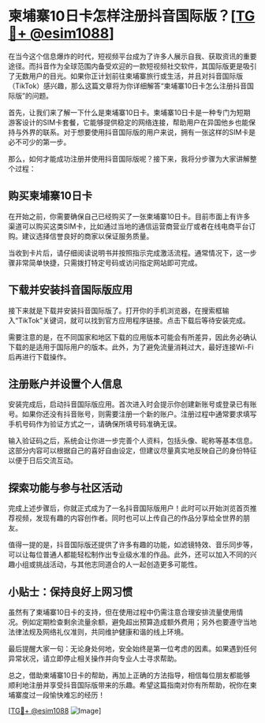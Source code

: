 # 柬埔寨10日卡怎样注册抖音国际版？[[TG💪+ @esim1088](https://t.me/s/esim1088)]

在当今这个信息爆炸的时代，短视频平台成为了许多人展示自我、获取资讯的重要途径。而抖音作为全球范围内备受欢迎的一款短视频社交软件，其国际版更是吸引了无数用户的目光。如果你正计划前往柬埔寨旅行或生活，并且对抖音国际版（TikTok）感兴趣，那么这篇文章将为你详细解答“柬埔寨10日卡怎么注册抖音国际版”的问题。

首先，让我们来了解一下什么是柬埔寨10日卡。柬埔寨10日卡是一种专门为短期游客设计的SIM卡套餐，它能够提供稳定的网络连接，帮助用户在异国他乡也能保持与外界的联系。对于想要使用抖音国际版的用户来说，拥有一张这样的SIM卡是必不可少的第一步。

那么，如何才能成功注册并使用抖音国际版呢？接下来，我将分步骤为大家讲解整个过程：

## 购买柬埔寨10日卡

在开始之前，你需要确保自己已经购买了一张柬埔寨10日卡。目前市面上有许多渠道可以购买这类SIM卡，比如通过当地的通信运营商营业厅或者在线电商平台订购。建议选择信誉良好的商家以保证服务质量。

当收到卡片后，请仔细阅读说明书并按照指示完成激活流程。通常情况下，这一步骤非常简单快捷，只需拨打特定号码或访问指定网站即可完成。

## 下载并安装抖音国际版应用

接下来就是下载并安装抖音国际版了。打开你的手机浏览器，在搜索框输入“TikTok”关键词，就可以找到官方应用程序链接。点击下载后等待安装完成。

需要注意的是，在不同国家和地区下载的应用版本可能会有所差异，因此务必确认下载的是适用于国际用户的版本。此外，为了避免流量消耗过大，最好连接Wi-Fi后再进行下载操作。

## 注册账户并设置个人信息

安装完成后，启动抖音国际版应用。首次进入时会提示你创建新账号或登录已有账号。如果你还没有抖音账号，则需要注册一个新的账户。注册过程中通常要求填写手机号码作为验证方式之一，请确保所填号码准确无误。

输入验证码之后，系统会让你进一步完善个人资料，包括头像、昵称等基本信息。这部分内容可以根据自己的喜好自由设定，但建议尽量真实地反映自己的身份特征以便于日后交流互动。

## 探索功能与参与社区活动

完成上述步骤后，你就正式成为了一名抖音国际版用户！此时可以开始浏览首页推荐视频，发现有趣的内容创作者。同时也可以上传自己的作品分享给全世界的朋友。

值得一提的是，抖音国际版还提供了许多有趣的功能，如滤镜特效、音乐同步等，可以让每位普通人都能轻松制作出专业级水准的作品。此外，还可以加入不同的兴趣小组或挑战活动，与其他志同道合的人一起创造更多可能性。

## 小贴士：保持良好上网习惯

虽然有了柬埔寨10日卡的支持，但在使用过程中仍需注意合理安排流量使用情况。例如定期检查剩余流量余额，避免超出预算造成额外费用；另外也要遵守当地法律法规及网络礼仪准则，共同维护健康和谐的线上环境。

最后提醒大家一句：无论身处何地，安全始终是第一位考虑的因素。如果遇到任何异常状况，请立即停止相关操作并向专业人士寻求帮助。

总之，借助柬埔寨10日卡的帮助，再加上正确的方法指导，相信每位朋友都能够顺利地注册并享受抖音国际版带来的乐趣。希望这篇指南对你有所帮助，祝你在柬埔寨度过一段愉快难忘的经历！

[[TG💪+ @esim1088](https://t.me/s/esim1088) ![Image](https://i.postimg.cc/4NQfJmqS/Snipaste-2025-05-13-00-14-12.png)]